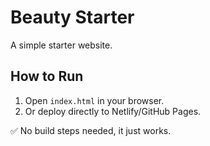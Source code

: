 # Beauty Starter

A simple starter website.

## How to Run
1. Open `index.html` in your browser.
2. Or deploy directly to Netlify/GitHub Pages.

✅ No build steps needed, it just works.
